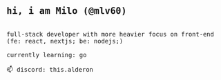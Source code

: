 
<!--- old version
- 👋 Hi, I’m Milovan (@mlv60)
- 👀 I’m interested in software (especially related to my favorite industry, CRE)
- 🌱 I’m currently diving deep and learning about ReactJS
- 💞️ I’m looking to collaborate on anything that could be interesting and become useful in the world (and honestly advance my career in tech within the CRE industry)
- 📫 How to reach me (knox97js@gmail.com, therealmilovan@gmail.com)
--->

<!---
lacarone/lacarone is a ✨ special ✨ repository because its `README.md` (this file) appears on your GitHub profile.
You can click the Preview link to take a look at your changes.
--->



  
  
  <samp>
  <h2>hi, i am Milo (@mlv60)</h2>
    <br>full-stack developer with more heavier focus on front-end (fe: react, nextjs; be: nodejs;)
    <br><br>currently learning: go
    <br><br>📫 discord: this.alderon
  </samp>
  
  
